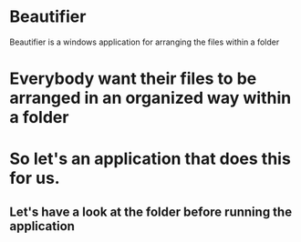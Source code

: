 # Beautifier
Beautifier is a windows application for arranging the files within a folder
# Everybody want their files to be arranged in an organized way within a folder
# So let's an application that does this for us.
## Let's have a look at the folder before running the application
